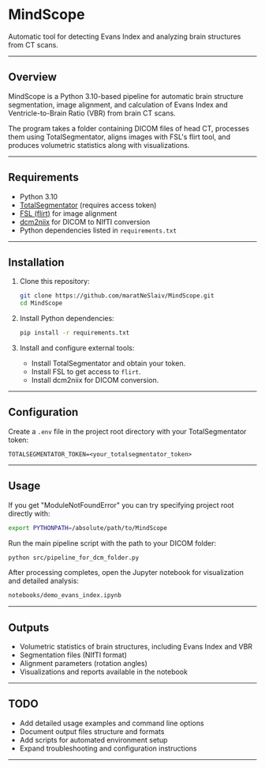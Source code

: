 # MindScope

Automatic tool for detecting Evans Index and analyzing brain structures from CT scans.

---

## Overview

MindScope is a Python 3.10-based pipeline for automatic brain structure segmentation, image alignment, and calculation of Evans Index and Ventricle-to-Brain Ratio (VBR) from brain CT scans.

The program takes a folder containing DICOM files of head CT, processes them using TotalSegmentator, aligns images with FSL's flirt tool, and produces volumetric statistics along with visualizations.

---

## Requirements

- Python 3.10
- [TotalSegmentator](https://github.com/wasserth/TotalSegmentator) (requires access token)
- [FSL (flirt)](https://fsl.fmrib.ox.ac.uk/fsldownloads/fslinstaller.py) for image alignment
- [dcm2niix](https://github.com/rordenlab/dcm2niix) for DICOM to NIfTI conversion
- Python dependencies listed in `requirements.txt`

---

## Installation

1. Clone this repository:

   ```bash
   git clone https://github.com/maratNeSlaiv/MindScope.git
   cd MindScope
   ```

2. Install Python dependencies:

   ```bash
   pip install -r requirements.txt
   ```

3. Install and configure external tools:
   - Install TotalSegmentator and obtain your token.
   - Install FSL to get access to `flirt`.
   - Install dcm2niix for DICOM conversion.

---

## Configuration

Create a `.env` file in the project root directory with your TotalSegmentator token:

```env
TOTALSEGMENTATOR_TOKEN=<your_totalsegmentator_token>
```

---

## Usage
If you get "ModuleNotFoundError" you can try specifying project root directly with:
```bash
export PYTHONPATH=/absolute/path/to/MindScope
```

Run the main pipeline script with the path to your DICOM folder:

```bash
python src/pipeline_for_dcm_folder.py
```

After processing completes, open the Jupyter notebook for visualization and detailed analysis:

```bash
notebooks/demo_evans_index.ipynb
```

---

## Outputs

- Volumetric statistics of brain structures, including Evans Index and VBR
- Segmentation files (NIfTI format)
- Alignment parameters (rotation angles)
- Visualizations and reports available in the notebook

---

## TODO

- Add detailed usage examples and command line options
- Document output files structure and formats
- Add scripts for automated environment setup
- Expand troubleshooting and configuration instructions

---
